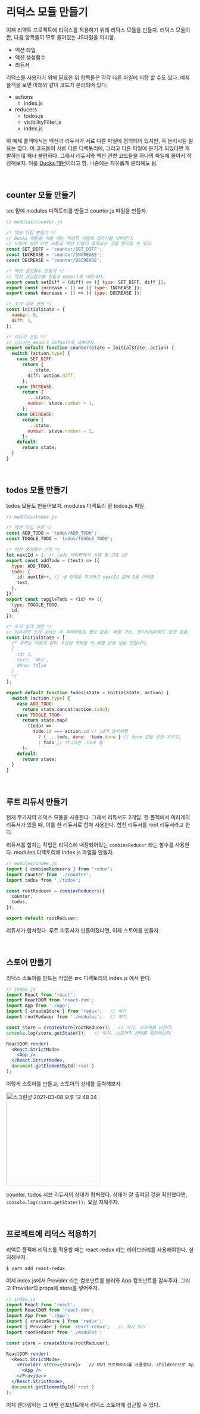 # 리덕스 모듈 만들기

이제 리액트 프로젝트에 리덕스를 적용하기 위해 리덕스 모듈을 만들자. 리덕스 모듈이란, 다음 항목들이 모두 들어있는 JS파일을 의미함.

- 액션 타입
- 액션 생성함수
- 리듀서

리덕스를 사용하기 위해 필요한 위 항목들은 각각 다른 파일에 저장 할 수도 있다. 예제 플젝을 보면 아래와 같이 코드가 분리되어 있다.

- actions
  - index.js
- reducers
  - todos.js
  - visibilityFilter.js
  - index.js

위 예제 플젝에서는 액션과 리듀서가 서로 다른 파일에 정의되어 있지만, 꼭 분리시킬 필요는 없다. 이 코드들이 서로 다른 디렉토리에, 그리고 다른 파일에 분기가 되있다면 개발하는데 꽤나 불편하다. 그래서 리듀서와 액션 관련 코드들을 하나의 파일에 몰아서 작성해보자. 이를 [Ducks 패턴](https://github.com/erikras/ducks-modular-redux)이라고 함. 나중에는 자유롭게 분리해도 됨.

<br/>

## counter 모듈 만들기

src 밑에 modules 디렉토리를 만들고 counter.js 파일을 만들자.

```jsx
// modules/counter.js

/* 액션 타입 만들기 */
// Ducks 패턴을 따를 때는 액션의 이름에 접두사를 넣어준다.
// 이렇게 하면 다른 모듈과 액션 이름이 중복되는 것을 방지할 수 있다.
const SET_DIFF = 'counter/SET_DIFF';
const INCREASE = 'counter/INCREASE';
const DECREASE = 'counter/DECREASE';

/* 액션 생성함수 만들기 */
// 액션 생성함수를 만들고 export로 내보내자.
export const setDiff = (diff) => ({ type: SET_DIFF, diff });
export const increase = () => ({ type: INCREASE });
export const decrease = () => ({ type: DECREASE });

/* 초기 상태 선언 */
const initialState = {
  number: 0,
  diff: 1,
};

/* 리듀서 선언 */
// 리듀서는 export default로 내보내자.
export default function counter(state = initialState, action) {
  switch (action.type) {
    case SET_DIFF:
      return {
        ...state,
        diff: action.diff,
      };
    case INCREASE:
      return {
        ...state,
        number: state.number + 1,
      };
    case DECREASE:
      return {
        ...state,
        number: state.number - 1,
      };
    default:
      return state;
  }
}
```

<br/>

## todos 모듈 만들기

todos 모듈도 만들어보자. modules 디렉토리 밑 todos.js 파일

```javascript
// modules/todos.js

/* 액션 타입 선언 */
const ADD_TODO = 'todos/ADD_TODO';
const TOGGLE_TODO = 'todos/TOGGLE_TODO';

/* 액션 생성함수 선언 */
let nextId = 1; // todo 데이터에서 사용 할 고유 id
export const addTodo = (text) => ({
  type: ADD_TODO,
  todo: {
    id: nextId++, // 새 항목을 추가하고 nextId 값에 1을 더해줌
    text,
  },
});
export const toggleTodo = (id) => ({
  type: TOGGLE_TODO,
  id,
});

/* 초기 상태 선언 */
// 리듀서의 초기 상태는 꼭 객체타입일 필요 없음. 배열 가능, 원시타입이라도 상관 없음.
const initialState = [
  /* 우리는 다음과 같이 구성된 객체를 이 배열 안에 넣을 것입니다.
  {
    id: 1,
    text: '예시',
    done: false
  } 
  */
];

export default function todos(state = initialState, action) {
  switch (action.type) {
    case ADD_TODO:
      return state.concat(action.todo);
    case TOGGLE_TODO:
      return state.map(
        (todo) =>
          todo.id === action.id // id가 일치하면
            ? { ...todo, done: !todo.done } // done 값을 반전 시키고,
            : todo // 아니라면 그대로 둠
      );
    default:
      return state;
  }
}
```

<br/>

## 루트 리듀서 만들기

현재 두가지의 리덕스 모듈을 사용한다. 그래서 리듀서도 2개임. 한 플젝에서 여러개의 리듀서가 있을 때, 이를 한 리듀서로 합쳐 사용한다. 합친 리듀서를 root 리듀서라고 한다.

리듀서를 합치는 작업은 리덕스에 내장되어있는 `combineReducer` 라는 함수를 사용한다. modules 디렉토리에 index.js 파일을 만들자.

```javascript
// modules/index.js
import { combineReducers } from 'redux';
import counter from './counter';
import todos from './todos';

const rootReducer = combineReducers({
  counter,
  todos,
});

export default rootReducer;
```

리듀서가 합쳐졌다. 루트 리듀서가 만들어졌다면, 이제 스토어를 만들자.

<br/>

## 스토어 만들기

리덕스 스토어를 만드는 작업은 src 디렉토리의 index.js 에서 한다.

```jsx
// index.js
import React from 'react';
import ReactDOM from 'react-dom';
import App from './App';
import { createStore } from 'redux';   // 여기
import rootReducer from './modules';   // 여기

const store = createStore(rootReducer);   // 여기. 스토어를 만든다.
console.log(store.getState());   // 여기. 스토어의 상태를 확인해보자.

ReactDOM.render(
  <React.StrictMode>
    <App />
  </React.StrictMode>,
  document.getElementById('root')
);
```

이렇게 스토어를 만들고, 스토어의 상태를 출력해보자.

<img width="250" alt="스크린샷 2021-03-08 오후 12 48 24" src="https://user-images.githubusercontent.com/59427983/110272073-a28c5200-800c-11eb-9d32-1c033f56be09.png">

counter, todos 서브 리듀서의 상태가 합쳐졌다. 상태가 잘 출력된 것을 확인했다면, `console.log(store.getState());` 요걸 지워주자.

<br/>

## 프로젝트에 리덕스 적용하기

리액트 플젝에 리덕스를 적용할 때는 react-redux 라는 라이브러리를 사용해야한다. 설치해보자.

```sh
$ yarn add react-redux
```

이제 index.js에서 Provider 라는 컴포넌트를 불러와 App 컴포넌트를 감싸주자. 그리고 Provider의 props에 store를 넣어주자.

```jsx
// index.js
import React from 'react';
import ReactDOM from 'react-dom';
import App from './App';
import { createStore } from 'redux';
import { Provider } from 'react-redux';   // 여기 추가
import rootReducer from './modules';

const store = createStore(rootReducer);

ReactDOM.render(
  <React.StrictMode>
    <Provider store={store}>   // 여기 프로바이더를 사용했다. children으로 App을 둠.
      <App />
    </Provider>
  </React.StrictMode>,
  document.getElementById('root')
);
```

이제 렌더링하는 그 어떤 컴포넌트에서 리덕스 스토어에 접근할 수 있다.